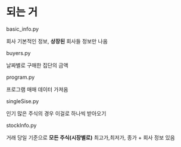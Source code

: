 # 되는 거

basic_info.py

회사 기본적인 정보, **상장된** 회사들 정보만 나옴

buyers.py

날짜별로 구매한 집단의 금액

program.py

프로그램 매매 데이터 가져옴

singleSise.py

인기 많은 주식의 경우 이걸로 하나씩 받아오기

stockInfo.py

거래 당일 기준으로 **모든 주식(시장별로)** 최고가,최저가, 종가 + 회사 정보 있음
